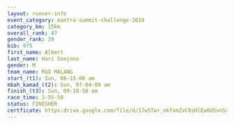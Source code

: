 ```yaml
---
layout: runner-info 
event_category: mantra-summit-challenge-2019 
category_km: 15km 
overall_rank: 47
gender_rank: 39
bib: 975
first_name: Albert
last_name: Hari Soejono
gender: M
team_name: RGO MALANG
start_(t1): Sun, 06-15-00 am
mbah_kamad_(t2): Sun, 07-04-09 am
finish_(t3): Sun, 09-10-58 am
race_time: 2-55-58
status: FINISHER
certficate: https:drive.google.com/file/d/17w5Twr_nkfxmZvC0sHlEw6USvnSanxbw/view?usp=sharing
---
```

